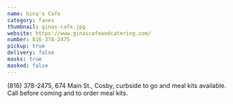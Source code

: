 ```yaml
---
name: Gina's Cafe
category: faves
thumbnail: ginas-cafe.jpg
website: https://www.ginascafeandcatering.com/
number: 816-378-2475
pickup: true
delivery: false
masks: true
masked: false
---
```

(816) 378-2475, 674 Main St., Cosby, curbside to go and meal kits available. Call before coming and to order meal kits.